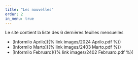 ```yaml
---
title: "Les nouvelles"
order: 2
in_menu: true
---
```

Le site contient la liste des 6 dernières feuilles mensuelles

* [Informilo Aprilo]({% link images/2024 Aprilo.pdf %})
* [Informilo Marto]({% link images/2403 Marto.pdf %})
* [Informilo Februaro]({% link images/2402 Februaro.pdf %}) 